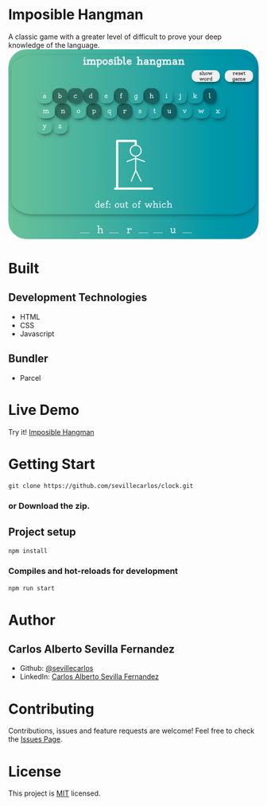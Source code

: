 # Imposible Hangman
A classic game with a greater level of difficult to prove your deep knowledge of the language.
![Imposible Hangman Image!](/images/imposible-hangman-image.png "Imposible Hangman")

# Built
## Development Technologies
- HTML 
- CSS  
- Javascript 
## Bundler
- Parcel 

# Live Demo
Try it! [Imposible Hangman ](https://imposiblehangman.netlify.app/)

# Getting Start
```
git clone https://github.com/sevillecarlos/clock.git
```
### or Download the zip.
## Project setup
```
npm install
```
### Compiles and hot-reloads for development
```
npm run start
```

# Author
## Carlos Alberto Sevilla Fernandez
* Github: [@sevillecarlos](https://github.com/sevillecarlos)
* LinkedIn: [Carlos Alberto Sevilla Fernandez](https://github.com/sevillecarlos)

# Contributing
Contributions, issues and feature requests are welcome!
Feel free to check the [Issues Page](https://github.com/sevillecarlos/imposible-hang-man/issues).

# License
This project is [MIT](https://opensource.org/licenses/MIT) licensed.


